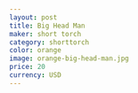 ```yaml
---
layout: post
title: Big Head Man
maker: short torch
category: shorttorch
color: orange
image: orange-big-head-man.jpg
price: 20 
currency: USD
---
```

